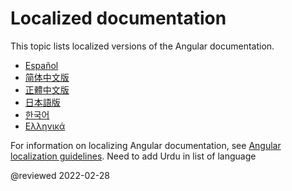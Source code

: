 # Localized documentation

This topic lists localized versions of the Angular documentation.

*   [Espa&ntilde;ol](http://docs.angular.lat) <!-- Español -->
*   [简体中文版](https://angular.cn) <!-- 简体中文版 -->
*   [正體中文版](https://angular.tw) <!-- 正體中文版 -->
*   [日本語版](https://angular.jp) <!-- 日本語版 -->
*   [한국어](https://angular.kr) <!-- 한국어 -->
*   [&Epsilon;&lambda;&lambda;&eta;&nu;&iota;&kappa;ά](https://angular-gr.web.app) <!-- Ελληνικά -->

For information on localizing Angular documentation, see [Angular localization guidelines](guide/localizing-angular).
Need to add Urdu in list of language
<!-- links -->

<!-- external links -->

<!-- end links -->

@reviewed 2022-02-28
